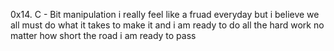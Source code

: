 0x14. C - Bit manipulation
i really feel like a fruad everyday but i believe we all must do what it takes to make it and i am ready to do all the hard work no matter how short the road i am ready to pass

